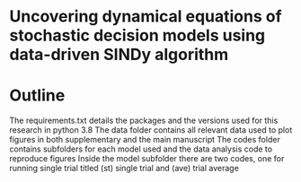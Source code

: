 # Uncovering dynamical equations of stochastic decision models using data-driven SINDy algorithm
# Outline
The requirements.txt details the  packages and the versions used for this research in python 3.8
The data folder contains all relevant data used to plot figures in both supplementary and the main manuscript
The codes folder contains subfolders for each model used and the data analysis code to reproduce figures
Inside the model subfolder there are two codes, one for running single trial titled (st) single trial and (ave) trial average

